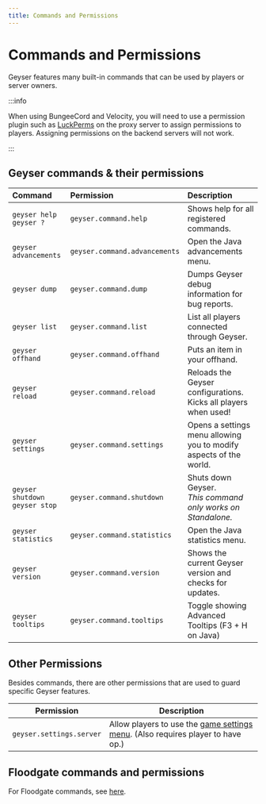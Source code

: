 ```yaml
---
title: Commands and Permissions
---
```


# Commands and Permissions

Geyser features many built-in commands that can be used by players or server owners.

:::info

When using BungeeCord and Velocity, you will need to use a permission plugin such as <a href="https://luckperms.net/">LuckPerms</a>
on the proxy server to assign permissions to players. Assigning permissions on the backend servers will not work.

:::

## Geyser commands & their permissions

| Command                               | Permission | Description                                                        |
|:--------------------------------------| :--- |:-------------------------------------------------------------------|
| `geyser help` <br/> `geyser ?`        | `geyser.command.help` | Shows help for all registered commands.                            |
| `geyser advancements`                 | `geyser.command.advancements` | Open the Java advancements menu.                                   |
| `geyser dump`                         | `geyser.command.dump` | Dumps Geyser debug information for bug reports.                    |
| `geyser list`                         | `geyser.command.list` | List all players connected through Geyser.                         |
| `geyser offhand`                      | `geyser.command.offhand` | Puts an item in your offhand.                                      |
| `geyser reload`                       | `geyser.command.reload` | Reloads the Geyser configurations. Kicks all players when used!    |
| `geyser settings`                     | `geyser.command.settings` | Opens a settings menu allowing you to modify aspects of the world. |
| `geyser shutdown` <br/> `geyser stop` | `geyser.command.shutdown` | Shuts down Geyser.<br/>*This command only works on Standalone.*    |
| `geyser statistics`                   | `geyser.command.statistics` | Open the Java statistics menu.                                     |
| `geyser version`                      | `geyser.command.version` | Shows the current Geyser version and checks for updates.           |
| `geyser tooltips`                     | `geyser.command.tooltips`| Toggle showing Advanced Tooltips (F3 + H on Java)                  |

## Other Permissions

Besides commands, there are other permissions that are used to guard specific Geyser features.

| Permission | Description |
|---|---|
| `geyser.settings.server` | Allow players to use the [game settings menu](/img/wiki/game_menu.png). (Also requires player to have op.) |

## Floodgate commands and permissions

For Floodgate commands, see [here](/floodgate/commands/).
